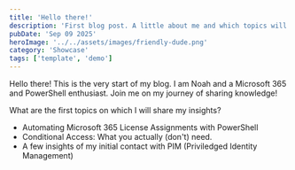 ```yaml
---
title: 'Hello there!'
description: 'First blog post. A little about me and which topics will be next up.'
pubDate: 'Sep 09 2025'
heroImage: '../../assets/images/friendly-dude.png'
category: 'Showcase'
tags: ['template', 'demo']
---
```


Hello there! This is the very start of my blog. I am Noah and a Microsoft 365 and PowerShell enthusiast.
Join me on my journey of sharing knowledge!

What are the first topics on which I will share my insights?

- Automating Microsoft 365 License Assignments with PowerShell
- Conditional Access: What you actually (don't) need.
- A few insights of my initial contact with PIM (Priviledged Identity Management)

